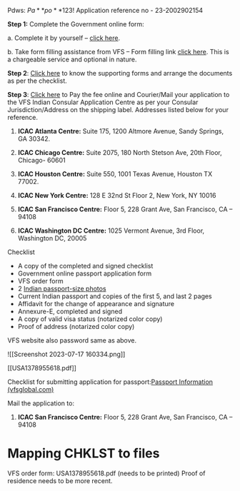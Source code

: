 Pdws: $Pa**po**123!$
Application reference no - 23-2002902154


**Step 1:** Complete the Government online form:

a. Complete it by yourself – [click here](https://embassy.passportindia.gov.in/).

b. Take form filling assistance from VFS – Form filling link [click here](https://vfs.mioot.com/forms/In/USA/FFS/). This is a chargeable service and optional in nature.

**Step 2**: [Click here](https://services.vfsglobal.com/one-pager/india/united-states-of-america/passport-services/) to know the supporting forms and arrange the documents as per the checklist.

**Step 3**: [Click here](https://row4.vfsglobal.com/IHCUSPostalAppointment/Account/RegisterUser?q=rdeYQ16uXAbRZKGt9T+jfqn6hVw02tBdVfi6qFaYEv//yBU7zECt23Nib2bckQU++Sz1U717RL8TBDEUh9Q/mTvphd1/L7Pyki0FQMw3WpXdd/QKmYCmSHJCoCj/d0RgY+p4/zX+EXMRMVMfcwTzKgLtHoiD6yL2sPelCA8MELA=) to Pay the fee online and Courier/Mail your application to the VFS Indian Consular Application Centre as per your Consular Jurisdiction/Address on the shipping label. Addresses listed below for your reference.

1. **ICAC Atlanta Centre:** Suite 175, 1200 Altmore Avenue, Sandy Springs, GA 30342.
    
2. **ICAC Chicago Centre:** Suite 2075, 180 North Stetson Ave, 20th Floor, Chicago- 60601
    
3. **ICAC Houston Centre:** Suite 550, 1001 Texas Avenue, Houston TX 77002.
    
4. **ICAC New York Centre:** 128 E 32nd St Floor 2, New York, NY 10016
    
5. **ICAC San Francisco Centre:** Floor 5, 228 Grant Ave, San Francisco, CA – 94108
    
6. **ICAC Washington DC Centre:** 1025 Vermont Avenue, 3rd Floor, Washington DC, 20005

Checklist
- A copy of the completed and signed checklist
- Government online passport application form
- VFS order form
- 2 [Indian passport-size photos](https://photoaid.com/indian-passport-photo) 
- Current Indian passport and copies of the first 5, and last 2 pages
- Affidavit for the change of appearance and signature 
- Annexure-E, completed and signed
- A copy of valid visa status (notarized color copy)
- Proof of address (notarized color copy)

VFS website also password same as above.

![[Screenshot 2023-07-17 160334.png]]

[[USA1378955618.pdf]]

Checklist for submitting application for passport:[Passport Information (vfsglobal.com)](https://services.vfsglobal.com/one-pager/india/united-states-of-america/passport-services/#tatkal)


Mail the application to:
1. **ICAC San Francisco Centre:** Floor 5, 228 Grant Ave, San Francisco, CA – 94108


# Mapping CHKLST to files
 VFS order form: USA1378955618.pdf (needs to be printed)
 Proof of residence needs to be more recent.
 
